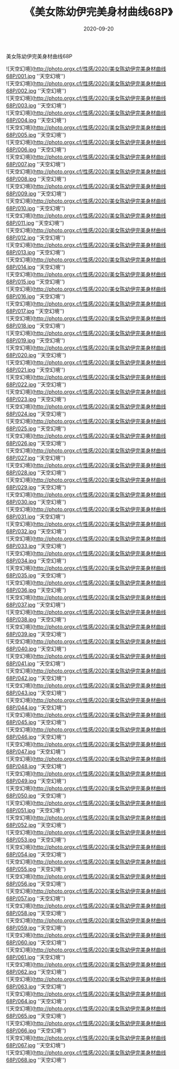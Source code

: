 ﻿---
layout: post
title: 《美女陈幼伊完美身材曲线68P》
date: 2020-09-20
img: http://photo.orgx.cf/性感/2020/美女陈幼伊完美身材曲线68P/000.jpg
tags: [美女,性感,泳衣]
---

美女陈幼伊完美身材曲线68P



![天空幻境](http://photo.orgx.cf/性感/2020/美女陈幼伊完美身材曲线68P/001.jpg ''天空幻境'')<br>
![天空幻境](http://photo.orgx.cf/性感/2020/美女陈幼伊完美身材曲线68P/002.jpg ''天空幻境'')<br>
![天空幻境](http://photo.orgx.cf/性感/2020/美女陈幼伊完美身材曲线68P/003.jpg ''天空幻境'')<br>
![天空幻境](http://photo.orgx.cf/性感/2020/美女陈幼伊完美身材曲线68P/004.jpg ''天空幻境'')<br>
![天空幻境](http://photo.orgx.cf/性感/2020/美女陈幼伊完美身材曲线68P/005.jpg ''天空幻境'')<br>
![天空幻境](http://photo.orgx.cf/性感/2020/美女陈幼伊完美身材曲线68P/006.jpg ''天空幻境'')<br>
![天空幻境](http://photo.orgx.cf/性感/2020/美女陈幼伊完美身材曲线68P/007.jpg ''天空幻境'')<br>
![天空幻境](http://photo.orgx.cf/性感/2020/美女陈幼伊完美身材曲线68P/008.jpg ''天空幻境'')<br>
![天空幻境](http://photo.orgx.cf/性感/2020/美女陈幼伊完美身材曲线68P/009.jpg ''天空幻境'')<br>
![天空幻境](http://photo.orgx.cf/性感/2020/美女陈幼伊完美身材曲线68P/010.jpg ''天空幻境'')<br>
![天空幻境](http://photo.orgx.cf/性感/2020/美女陈幼伊完美身材曲线68P/011.jpg ''天空幻境'')<br>
![天空幻境](http://photo.orgx.cf/性感/2020/美女陈幼伊完美身材曲线68P/012.jpg ''天空幻境'')<br>
![天空幻境](http://photo.orgx.cf/性感/2020/美女陈幼伊完美身材曲线68P/013.jpg ''天空幻境'')<br>
![天空幻境](http://photo.orgx.cf/性感/2020/美女陈幼伊完美身材曲线68P/014.jpg ''天空幻境'')<br>
![天空幻境](http://photo.orgx.cf/性感/2020/美女陈幼伊完美身材曲线68P/015.jpg ''天空幻境'')<br>
![天空幻境](http://photo.orgx.cf/性感/2020/美女陈幼伊完美身材曲线68P/016.jpg ''天空幻境'')<br>
![天空幻境](http://photo.orgx.cf/性感/2020/美女陈幼伊完美身材曲线68P/017.jpg ''天空幻境'')<br>
![天空幻境](http://photo.orgx.cf/性感/2020/美女陈幼伊完美身材曲线68P/018.jpg ''天空幻境'')<br>
![天空幻境](http://photo.orgx.cf/性感/2020/美女陈幼伊完美身材曲线68P/019.jpg ''天空幻境'')<br>
![天空幻境](http://photo.orgx.cf/性感/2020/美女陈幼伊完美身材曲线68P/020.jpg ''天空幻境'')<br>
![天空幻境](http://photo.orgx.cf/性感/2020/美女陈幼伊完美身材曲线68P/021.jpg ''天空幻境'')<br>
![天空幻境](http://photo.orgx.cf/性感/2020/美女陈幼伊完美身材曲线68P/022.jpg ''天空幻境'')<br>
![天空幻境](http://photo.orgx.cf/性感/2020/美女陈幼伊完美身材曲线68P/023.jpg ''天空幻境'')<br>
![天空幻境](http://photo.orgx.cf/性感/2020/美女陈幼伊完美身材曲线68P/024.jpg ''天空幻境'')<br>
![天空幻境](http://photo.orgx.cf/性感/2020/美女陈幼伊完美身材曲线68P/025.jpg ''天空幻境'')<br>
![天空幻境](http://photo.orgx.cf/性感/2020/美女陈幼伊完美身材曲线68P/026.jpg ''天空幻境'')<br>
![天空幻境](http://photo.orgx.cf/性感/2020/美女陈幼伊完美身材曲线68P/027.jpg ''天空幻境'')<br>
![天空幻境](http://photo.orgx.cf/性感/2020/美女陈幼伊完美身材曲线68P/028.jpg ''天空幻境'')<br>
![天空幻境](http://photo.orgx.cf/性感/2020/美女陈幼伊完美身材曲线68P/029.jpg ''天空幻境'')<br>
![天空幻境](http://photo.orgx.cf/性感/2020/美女陈幼伊完美身材曲线68P/030.jpg ''天空幻境'')<br>
![天空幻境](http://photo.orgx.cf/性感/2020/美女陈幼伊完美身材曲线68P/031.jpg ''天空幻境'')<br>
![天空幻境](http://photo.orgx.cf/性感/2020/美女陈幼伊完美身材曲线68P/032.jpg ''天空幻境'')<br>
![天空幻境](http://photo.orgx.cf/性感/2020/美女陈幼伊完美身材曲线68P/033.jpg ''天空幻境'')<br>
![天空幻境](http://photo.orgx.cf/性感/2020/美女陈幼伊完美身材曲线68P/034.jpg ''天空幻境'')<br>
![天空幻境](http://photo.orgx.cf/性感/2020/美女陈幼伊完美身材曲线68P/035.jpg ''天空幻境'')<br>
![天空幻境](http://photo.orgx.cf/性感/2020/美女陈幼伊完美身材曲线68P/036.jpg ''天空幻境'')<br>
![天空幻境](http://photo.orgx.cf/性感/2020/美女陈幼伊完美身材曲线68P/037.jpg ''天空幻境'')<br>
![天空幻境](http://photo.orgx.cf/性感/2020/美女陈幼伊完美身材曲线68P/038.jpg ''天空幻境'')<br>
![天空幻境](http://photo.orgx.cf/性感/2020/美女陈幼伊完美身材曲线68P/039.jpg ''天空幻境'')<br>
![天空幻境](http://photo.orgx.cf/性感/2020/美女陈幼伊完美身材曲线68P/040.jpg ''天空幻境'')<br>
![天空幻境](http://photo.orgx.cf/性感/2020/美女陈幼伊完美身材曲线68P/041.jpg ''天空幻境'')<br>
![天空幻境](http://photo.orgx.cf/性感/2020/美女陈幼伊完美身材曲线68P/042.jpg ''天空幻境'')<br>
![天空幻境](http://photo.orgx.cf/性感/2020/美女陈幼伊完美身材曲线68P/043.jpg ''天空幻境'')<br>
![天空幻境](http://photo.orgx.cf/性感/2020/美女陈幼伊完美身材曲线68P/044.jpg ''天空幻境'')<br>
![天空幻境](http://photo.orgx.cf/性感/2020/美女陈幼伊完美身材曲线68P/045.jpg ''天空幻境'')<br>
![天空幻境](http://photo.orgx.cf/性感/2020/美女陈幼伊完美身材曲线68P/046.jpg ''天空幻境'')<br>
![天空幻境](http://photo.orgx.cf/性感/2020/美女陈幼伊完美身材曲线68P/047.jpg ''天空幻境'')<br>
![天空幻境](http://photo.orgx.cf/性感/2020/美女陈幼伊完美身材曲线68P/048.jpg ''天空幻境'')<br>
![天空幻境](http://photo.orgx.cf/性感/2020/美女陈幼伊完美身材曲线68P/049.jpg ''天空幻境'')<br>
![天空幻境](http://photo.orgx.cf/性感/2020/美女陈幼伊完美身材曲线68P/050.jpg ''天空幻境'')<br>
![天空幻境](http://photo.orgx.cf/性感/2020/美女陈幼伊完美身材曲线68P/051.jpg ''天空幻境'')<br>
![天空幻境](http://photo.orgx.cf/性感/2020/美女陈幼伊完美身材曲线68P/052.jpg ''天空幻境'')<br>
![天空幻境](http://photo.orgx.cf/性感/2020/美女陈幼伊完美身材曲线68P/053.jpg ''天空幻境'')<br>
![天空幻境](http://photo.orgx.cf/性感/2020/美女陈幼伊完美身材曲线68P/054.jpg ''天空幻境'')<br>
![天空幻境](http://photo.orgx.cf/性感/2020/美女陈幼伊完美身材曲线68P/055.jpg ''天空幻境'')<br>
![天空幻境](http://photo.orgx.cf/性感/2020/美女陈幼伊完美身材曲线68P/056.jpg ''天空幻境'')<br>
![天空幻境](http://photo.orgx.cf/性感/2020/美女陈幼伊完美身材曲线68P/057.jpg ''天空幻境'')<br>
![天空幻境](http://photo.orgx.cf/性感/2020/美女陈幼伊完美身材曲线68P/058.jpg ''天空幻境'')<br>
![天空幻境](http://photo.orgx.cf/性感/2020/美女陈幼伊完美身材曲线68P/059.jpg ''天空幻境'')<br>
![天空幻境](http://photo.orgx.cf/性感/2020/美女陈幼伊完美身材曲线68P/060.jpg ''天空幻境'')<br>
![天空幻境](http://photo.orgx.cf/性感/2020/美女陈幼伊完美身材曲线68P/061.jpg ''天空幻境'')<br>
![天空幻境](http://photo.orgx.cf/性感/2020/美女陈幼伊完美身材曲线68P/062.jpg ''天空幻境'')<br>
![天空幻境](http://photo.orgx.cf/性感/2020/美女陈幼伊完美身材曲线68P/063.jpg ''天空幻境'')<br>
![天空幻境](http://photo.orgx.cf/性感/2020/美女陈幼伊完美身材曲线68P/064.jpg ''天空幻境'')<br>
![天空幻境](http://photo.orgx.cf/性感/2020/美女陈幼伊完美身材曲线68P/065.jpg ''天空幻境'')<br>
![天空幻境](http://photo.orgx.cf/性感/2020/美女陈幼伊完美身材曲线68P/066.jpg ''天空幻境'')<br>
![天空幻境](http://photo.orgx.cf/性感/2020/美女陈幼伊完美身材曲线68P/067.jpg ''天空幻境'')<br>
![天空幻境](http://photo.orgx.cf/性感/2020/美女陈幼伊完美身材曲线68P/068.jpg ''天空幻境'')<br>